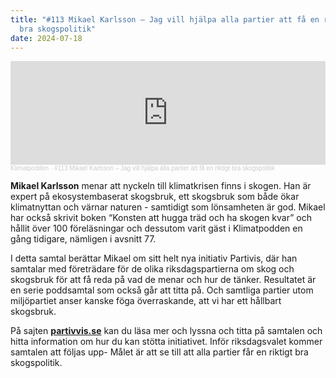 ```yaml
---
title: "#113 Mikael Karlsson – Jag vill hjälpa alla partier att få en riktigt
  bra skogspolitik"
date: 2024-07-18
---
```

<iframe width="100%" height="166" scrolling="no" frameborder="no" allow="autoplay" src="https://w.soundcloud.com/player/?url=https%3A//api.soundcloud.com/tracks/1874970267&color=%233d7745&auto_play=false&hide_related=false&show_comments=true&show_user=true&show_reposts=false&show_teaser=true"></iframe><div style="font-size: 10px; color: #cccccc;line-break: anywhere;word-break: normal;overflow: hidden;white-space: nowrap;text-overflow: ellipsis; font-family: Interstate,Lucida Grande,Lucida Sans Unicode,Lucida Sans,Garuda,Verdana,Tahoma,sans-serif;font-weight: 100;"><a href="https://soundcloud.com/klimatpodden" title="Klimatpodden" target="_blank" style="color: #cccccc; text-decoration: none;">Klimatpodden</a> · <a href="https://soundcloud.com/klimatpodden/113-mikael-karlsson-jag-vill-hjalpa-alla-partier-att-fa-en-riktigt-bra-skogspolitik" title="#113 Mikael Karlsson – Jag vill hjälpa alla partier att få en riktigt bra skogspolitik" target="_blank" style="color: #cccccc; text-decoration: none;">#113 Mikael Karlsson – Jag vill hjälpa alla partier att få en riktigt bra skogspolitik</a></div>

**Mikael Karlsson** menar att nyckeln till klimatkrisen finns i skogen. Han är expert på ekosystembaserat skogsbruk, ett skogsbruk som både ökar klimatnyttan och värnar naturen - samtidigt som lönsamheten är god. Mikael har också skrivit boken “Konsten att hugga träd och ha skogen kvar” och hållit över 100 föreläsningar och dessutom varit gäst i Klimatpodden en gång tidigare, nämligen i avsnitt 77.

I detta samtal berättar Mikael om sitt helt nya initiativ Partivis, där han samtalar med företrädare för de olika riksdagspartierna om skog och skogsbruk för att få reda på vad de menar och hur de tänker. Resultatet är en serie poddsamtal som också går att titta på. Och samtliga partier utom miljöpartiet anser kanske föga överraskande, att vi har ett hållbart skogsbruk.

På sajten **[partivvis.se](https://partivis.se/)** kan du läsa mer och lyssna och titta på samtalen och hitta information om hur du kan stötta initiativet. Inför riksdagsvalet kommer samtalen att följas upp- Målet är att se till att alla partier får en riktigt bra skogspolitik.